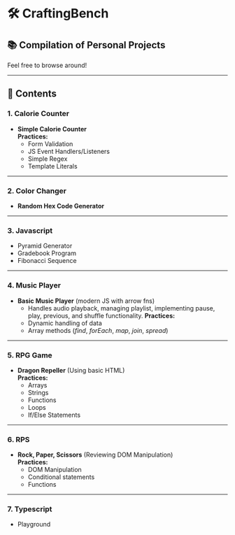 # 🛠️ CraftingBench

## 📚 Compilation of Personal Projects  
Feel free to browse around!

---

## 📌 Contents

### 1. Calorie Counter  
- **Simple Calorie Counter**  
  **Practices:**  
  - Form Validation  
  - JS Event Handlers/Listeners  
  - Simple Regex  
  - Template Literals  

---

### 2. Color Changer  
- **Random Hex Code Generator**

---

### 3. Javascript  
- Pyramid Generator  
- Gradebook Program  
- Fibonacci Sequence  

---

### 4. Music Player
- **Basic Music Player** (modern JS with arrow fns) 
    - Handles audio playback, managing playlist, implementing pause, play, previous, and shuffle functionality.
  **Practices:**  
  - Dynamic handling of data  
  - Array methods (*find*, *forEach*, *map*, *join*, *spread*)  

---

### 5. RPG Game  
- **Dragon Repeller** (Using basic HTML)  
  **Practices:**  
  - Arrays  
  - Strings  
  - Functions  
  - Loops  
  - If/Else Statements  

---

### 6. RPS 
- **Rock, Paper, Scissors** (Reviewing DOM Manipulation)  
  **Practices:**  
  - DOM Manipulation  
  - Conditional statements  
  - Functions 

---

### 7. Typescript  
- Playground  
